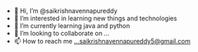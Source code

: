 - 👋 Hi, I’m @saikrishnavennapureddy
- 👀 I’m interested in learning new things and technologies
- 🌱 I’m currently learning java and python
- 💞️ I’m looking to collaborate on ...
- 📫 How to reach me ...saikrishnavennapureddy5@gmail.com

<!---
saikrishnavennapureddy/saikrishnavennapureddy is a ✨ special ✨ repository because its `README.md` (this file) appears on your GitHub profile.
You can click the Preview link to take a look at your changes.
--->
